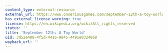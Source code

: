 ```yaml
---
content_type: external-resource
external_url: https://www.onseriousgames.com/september-12th-a-toy-world-newsgame/
has_external_license_warning: true
license: https://en.wikipedia.org/wiki/All_rights_reserved
status: ''
title: 'September 12th: A Toy World'
uid: 3d52e408-4f5d-4416-9845-4491e0324868
wayback_url: ''
---
```

